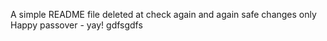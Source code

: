 A simple README file
deleted at
check again
and again
safe changes only
Happy passover - yay!
gdfsgdfs
